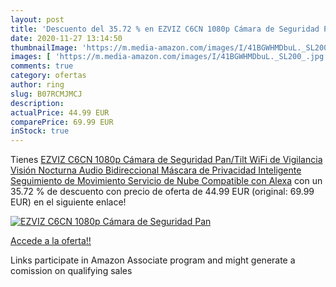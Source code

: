 ```yaml
---
layout: post
title: 'Descuento del 35.72 % en EZVIZ C6CN 1080p Cámara de Seguridad Pan'
date: 2020-11-27 13:14:50
thumbnailImage: 'https://m.media-amazon.com/images/I/41BGWHMDbuL._SL200_.jpg'
images: [ 'https://m.media-amazon.com/images/I/41BGWHMDbuL._SL200_.jpg' ]
comments: true
category: ofertas
author: ring
slug: B07RCMJMCJ
description:
actualPrice: 44.99 EUR
comparePrice: 69.99 EUR
inStock: true
---
```


Tienes [EZVIZ C6CN 1080p Cámara de Seguridad Pan/Tilt WiFi de Vigilancia Visión Nocturna Audio Bidireccional Máscara de Privacidad Inteligente Seguimiento de Movimiento  Servicio de Nube  Compatible con Alexa](https://www.amazon.es/dp/B07RCMJMCJ/?tag=tolees-21) con un 35.72 % de descuento con precio de oferta de 44.99 EUR (original: 69.99 EUR) en el siguiente enlace!

[![EZVIZ C6CN 1080p Cámara de Seguridad Pan](https://m.media-amazon.com/images/I/41BGWHMDbuL._SL200_.jpg)](https://www.amazon.es/dp/B07RCMJMCJ/?tag=tolees-21)

[Accede a la oferta!!](https://www.amazon.es/dp/B07RCMJMCJ/?tag=tolees-21)

Links participate in Amazon Associate program and might generate a comission on qualifying sales


